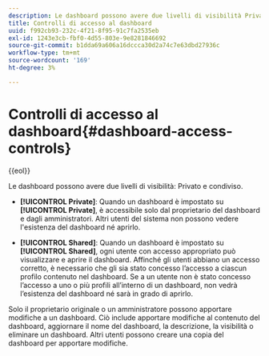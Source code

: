```yaml
---
description: Le dashboard possono avere due livelli di visibilità Privato e Condiviso.
title: Controlli di accesso al dashboard
uuid: f992cb93-232c-4f21-8f95-91c7fa2535eb
exl-id: 1243e3cb-fbf0-4d55-803e-9e8281846692
source-git-commit: b1dda69a606a16dccca30d2a74c7e63dbd27936c
workflow-type: tm+mt
source-wordcount: '169'
ht-degree: 3%

---
```


# Controlli di accesso al dashboard{#dashboard-access-controls}

{{eol}}

Le dashboard possono avere due livelli di visibilità: Privato e condiviso.

* **[!UICONTROL Private]**: Quando un dashboard è impostato su **[!UICONTROL Private]**, è accessibile solo dal proprietario del dashboard e dagli amministratori. Altri utenti del sistema non possono vedere l&#39;esistenza del dashboard né aprirlo.

* **[!UICONTROL Shared]**: Quando un dashboard è impostato su **[!UICONTROL Shared]**, ogni utente con accesso appropriato può visualizzare e aprire il dashboard. Affinché gli utenti abbiano un accesso corretto, è necessario che gli sia stato concesso l’accesso a ciascun profilo contenuto nel dashboard. Se a un utente non è stato concesso l’accesso a uno o più profili all’interno di un dashboard, non vedrà l’esistenza del dashboard né sarà in grado di aprirlo.

Solo il proprietario originale o un amministratore possono apportare modifiche a un dashboard. Ciò include apportare modifiche al contenuto del dashboard, aggiornare il nome del dashboard, la descrizione, la visibilità o eliminare un dashboard. Altri utenti possono creare una copia del dashboard per apportare modifiche.
